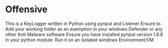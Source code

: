 # Offensive
This is a KeyLogger written in Python  using pynput and Listener
Ensure to Add your working folder as an exemption in your windows Defender or any other Anti Malware software
Ensure you have installed pynput version 1.6.8 in your python module. 
Run it on an isolated windows Environment/VM
